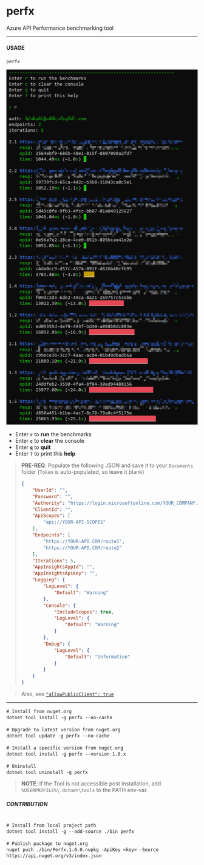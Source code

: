 # perfx
Azure API Performance benchmarking tool

---

#### USAGE
`perfx`

  ![Screenshot](Screenshot.png)

- Enter **`r`** to **run** the benchmarks
- Enter **`c`** to **clear** the console
- Enter **`q`** to **quit**
- Enter **`?`** to print this **help**

> **PRE-REQ**: Populate the following JSON and save it to your `Documents` folder (`Token` is auto-populated, so leave it blank)
> ```json
> {
>     "UserId": "",
>     "Password": "",
>     "Authority": "https://login.microsoftonline.com/YOUR_COMPANY.onmicrosoft.com",
>     "ClientId": "",
>     "ApiScopes": [
>         "api://YOUR-API-SCOPES"
>     ],
>     "Endpoints": [
>         "https://YOUR-API.COM/route1",
>         "https://YOUR-API.COM/route2"
>     ],
>     "Iterations": 5,
>     "AppInsightsAppId": "",
>     "AppInsightsApiKey": "",
>     "Logging": {
>         "LogLevel": {
>             "Default": "Warning"
>         },
>         "Console": {
>             "IncludeScopes": true,
>             "LogLevel": {
>                 "Default": "Warning"
>             }
>         },
>         "Debug": {
>             "LogLevel": {
>                 "Default": "Information"
>             }
>         }
>     }
> }
> ```

> Also, see [`"allowPublicClient": true`](https://stackoverflow.com/a/57274706)

---

```batch
# Install from nuget.org
dotnet tool install -g perfx --no-cache

# Upgrade to latest version from nuget.org
dotnet tool update -g perfx --no-cache

# Install a specific version from nuget.org
dotnet tool install -g perfx --version 1.0.x

# Uninstall
dotnet tool uninstall -g perfx
```
> **NOTE**: If the Tool is not accessible post installation, add `%USERPROFILE%\.dotnet\tools` to the PATH env-var.

##### CONTRIBUTION
```batch

# Install from local project path
dotnet tool install -g --add-source ./bin perfx

# Publish package to nuget.org
nuget push ./bin/Perfx.1.0.0.nupkg -ApiKey <key> -Source https://api.nuget.org/v3/index.json
```